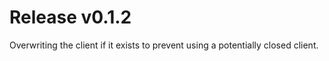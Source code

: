# Release v0.1.2

Overwriting the client if it exists to prevent using a potentially closed client.
